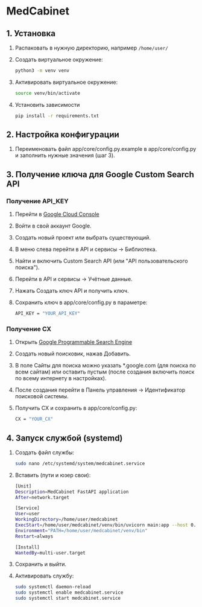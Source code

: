 # MedCabinet

## 1. Установка

1. Распаковать в нужную директорию, например `/home/user/`

2. Создать виртуальное окружение:
   ```bash
   python3 -m venv venv
   
3. Активировать виртуальное окружение:
	```bash
	source venv/bin/activate
	
4. Установить зависимости
	```bash
	pip install -r requirements.txt
	
## 2. Настройка конфигурации

1. Переименовать файл app/core/config.py.example в app/core/config.py и заполнить нужные значения (шаг 3).

## 3. Получение ключа для Google Custom Search API

### Получение API_KEY

1. Перейти в [Google Cloud Console](https://console.cloud.google.com/)

2. Войти в свой аккаунт Google.

3. Создать новый проект или выбрать существующий.

4. В меню слева перейти в API и сервисы → Библиотека.

5. Найти и включить Custom Search API (или "API пользовательского поиска").

6. Перейти в API и сервисы → Учётные данные.

7. Нажать Создать ключ API и получить ключ.

8. Сохранить ключ в app/core/config.py в параметре:
	```bash
	API_KEY = "YOUR_API_KEY"
	
### Получение CX

1. Открыть [Google Programmable Search Engine](https://cse.google.com/cse/all)

2. Создать новый поисковик, нажав Добавить.

3. В поле Сайты для поиска можно указать *.google.com (для поиска по всем сайтам) или оставить пустым (после создания включить поиск по всему интернету в настройках).

4. После создания перейти в Панель управления → Идентификатор поисковой системы.

5. Получить CX и сохранить в app/core/config.py:
	```bash
	CX = "YOUR_CX"
	
## 4. Запуск службой (systemd)

1. Создать файл службы:
	```bash
	sudo nano /etc/systemd/system/medcabinet.service

	
2. Вставить (пути и юзер свои):
	```bash
	[Unit]
	Description=MedCabinet FastAPI application
	After=network.target

	[Service]
	User=user
	WorkingDirectory=/home/user/medcabinet
	ExecStart=/home/user/medcabinet/venv/bin/uvicorn main:app --host 0.0.0.0 --port 8040
	Environment="PATH=/home/user/medcabinet/venv/bin"
	Restart=always

	[Install]
	WantedBy=multi-user.target
	
3. Сохранить и выйти.

4. Активировать службу:
	```bash
	sudo systemctl daemon-reload
	sudo systemctl enable medcabinet.service
	sudo systemctl start medcabinet.service


